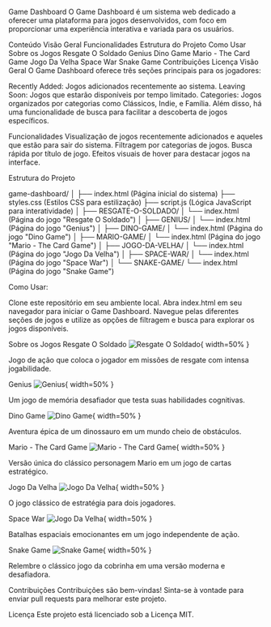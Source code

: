 Game Dashboard
O Game Dashboard é um sistema web dedicado a oferecer uma plataforma para jogos desenvolvidos, com foco em proporcionar uma experiência interativa e variada para os usuários.

Conteúdo
Visão Geral
Funcionalidades
Estrutura do Projeto
Como Usar
Sobre os Jogos
Resgate O Soldado
Genius
Dino Game
Mario - The Card Game
Jogo Da Velha
Space War
Snake Game
Contribuições
Licença
Visão Geral
O Game Dashboard oferece três seções principais para os jogadores:

Recently Added: Jogos adicionados recentemente ao sistema.
Leaving Soon: Jogos que estarão disponíveis por tempo limitado.
Categories: Jogos organizados por categorias como Clássicos, Indie, e Família.
Além disso, há uma funcionalidade de busca para facilitar a descoberta de jogos específicos.

Funcionalidades
Visualização de jogos recentemente adicionados e aqueles que estão para sair do sistema.
Filtragem por categorias de jogos.
Busca rápida por título de jogo.
Efeitos visuais de hover para destacar jogos na interface.

Estrutura do Projeto

game-dashboard/
│
├── index.html       (Página inicial do sistema)
├── styles.css       (Estilos CSS para estilização)
├── script.js        (Lógica JavaScript para interatividade)
│
├── RESGATE-O-SOLDADO/
│   └── index.html   (Página do jogo "Resgate O Soldado")
│
├── GENIUS/
│   └── index.html   (Página do jogo "Genius")
│
├── DINO-GAME/
│   └── index.html   (Página do jogo "Dino Game")
│
├── MARIO-GAME/
│   └── index.html   (Página do jogo "Mario - The Card Game")
│
├── JOGO-DA-VELHA/
│   └── index.html   (Página do jogo "Jogo Da Velha")
│
├── SPACE-WAR/
│   └── index.html   (Página do jogo "Space War")
│
└── SNAKE-GAME/
    └── index.html   (Página do jogo "Snake Game")

Como Usar:

Clone este repositório em seu ambiente local.
Abra index.html em seu navegador para iniciar o Game Dashboard.
Navegue pelas diferentes seções de jogos e utilize as opções de filtragem e busca para explorar os jogos disponíveis.

Sobre os Jogos
Resgate O Soldado
![Resgate O Soldado](https://c.wallhere.com/photos/c1/05/Battlefield_Hardline_video_games_war_soldier_military_bokeh_assault_rifle_rain-74730.jpg!d){ width=50% }


Jogo de ação que coloca o jogador em missões de resgate com intensa jogabilidade.

Genius
![Genius](https://i.ytimg.com/vi/4AYXTT9PObA/hq720.jpg?sqp=-oaymwE7CK4FEIIDSFryq4qpAy0IARUAAAAAGAElAADIQj0AgKJD8AEB-AHUBoAC4AOKAgwIABABGH8gRCgTMA8=&rs=AOn4CLCgYZZqhxXE43clKcjDngt-FiPSyA){ width=50% }


Um jogo de memória desafiador que testa suas habilidades cognitivas.

Dino Game
![Dino Game](https://www.coolmathgames.com/sites/default/files/styles/mobile_game_image/public/DinoGame_OG-logo.jpg?itok=XlBDwlws){ width=50% }


Aventura épica de um dinossauro em um mundo cheio de obstáculos.

Mario - The Card Game
![Mario - The Card Game](https://i.ytimg.com/vi/hEYlAcmkMkM/maxresdefault.jpg){ width=50% }


Versão única do clássico personagem Mario em um jogo de cartas estratégico.

Jogo Da Velha
![Jogo Da Velha](https://e1.pxfuel.com/desktop-wallpaper/835/899/desktop-wallpaper-tic-tac-toe-tic.jpg){ width=50% }


O jogo clássico de estratégia para dois jogadores.

Space War
![Jogo Da Velha](https://e1.pxfuel.com/desktop-wallpaper/835/899/desktop-wallpaper-tic-tac-toe-tic.jpg){ width=50% }


Batalhas espaciais emocionantes em um jogo independente de ação.

Snake Game
![Snake Game](https://wallpapers.com/images/hd/snake-game-1680-x-1050-background-6syqer1fr6oahe0b.jpg){ width=50% }


Relembre o clássico jogo da cobrinha em uma versão moderna e desafiadora.

Contribuições
Contribuições são bem-vindas! Sinta-se à vontade para enviar pull requests para melhorar este projeto.

Licença
Este projeto está licenciado sob a Licença MIT.